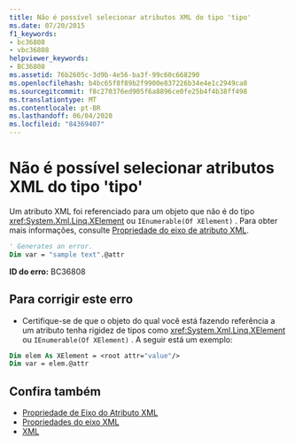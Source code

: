 ```yaml
---
title: Não é possível selecionar atributos XML do tipo 'tipo'
ms.date: 07/20/2015
f1_keywords:
- bc36808
- vbc36808
helpviewer_keywords:
- BC36808
ms.assetid: 76b2605c-3d9b-4e56-ba3f-99c60c668290
ms.openlocfilehash: b4bc65f8f89b2f9900e837226b34e4e1c2949ca8
ms.sourcegitcommit: f8c270376ed905f6a8896ce0fe25b4f4b38ff498
ms.translationtype: MT
ms.contentlocale: pt-BR
ms.lasthandoff: 06/04/2020
ms.locfileid: "84369407"
---
```

# <a name="xml-attributes-cannot-be-selected-from-type-type"></a>Não é possível selecionar atributos XML do tipo 'tipo'
Um atributo XML foi referenciado para um objeto que não é do tipo <xref:System.Xml.Linq.XElement> ou `IEnumerable(Of XElement)` . Para obter mais informações, consulte [Propriedade do eixo de atributo XML](../language-reference/xml-axis/xml-attribute-axis-property.md).  
  
```vb  
' Generates an error.  
Dim var = "sample text".@attr  
```  
  
 **ID do erro:** BC36808  
  
## <a name="to-correct-this-error"></a>Para corrigir este erro  
  
- Certifique-se de que o objeto do qual você está fazendo referência a um atributo tenha rigidez de tipos como <xref:System.Xml.Linq.XElement> ou `IEnumerable(Of XElement)` . A seguir está um exemplo:  
  
```vb  
Dim elem As XElement = <root attr="value"/>  
Dim var = elem.@attr  
```  
  
## <a name="see-also"></a>Confira também

- [Propriedade de Eixo do Atributo XML](../language-reference/xml-axis/xml-attribute-axis-property.md)
- [Propriedades do eixo XML](../language-reference/xml-axis/index.md)
- [XML](../programming-guide/language-features/xml/index.md)

